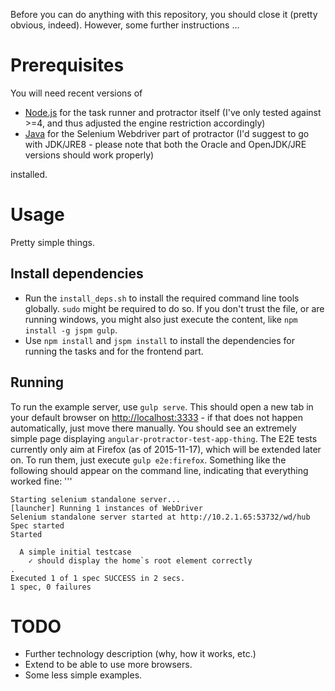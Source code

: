 Before you can do anything with this repository, you should close it (pretty obvious, indeed). 
However, some further instructions ...

Prerequisites
===============
You will need recent versions of 

* [Node.js](https://nodejs.org) for the task runner and protractor itself (I've only tested against >=4, and thus adjusted the engine restriction accordingly)
* [Java](http://www.oracle.com/technetwork/java/javase/downloads/jre8-downloads-2133155.html) for the Selenium Webdriver part of protractor (I'd suggest to go with JDK/JRE8 - please note that both the Oracle and OpenJDK/JRE versions should work properly)

installed.

Usage
=====
Pretty simple things.

Install dependencies
--------------------
* Run the `install_deps.sh` to install the required command line tools globally. `sudo` might be required to do so. If you don't trust the file, or are running windows, you might also just execute the content, like `npm install -g jspm gulp`.
* Use `npm install` and `jspm install` to install the dependencies for running the tasks and for the frontend part.

Running
-------
To run the example server, use `gulp serve`. This should open a new tab in your default browser on [http://localhost:3333](http://localhost:3333) - if that does not happen automatically, just move there manually. You should see an extremely simple page displaying `angular-protractor-test-app-thing`.
The E2E tests currently only aim at Firefox (as of 2015-11-17), which will be extended later on. To run them, just execute `gulp e2e:firefox`. Something like the following should appear on the command line, indicating that everything worked fine:
'''

    Starting selenium standalone server...
    [launcher] Running 1 instances of WebDriver
    Selenium standalone server started at http://10.2.1.65:53732/wd/hub
    Spec started
    Started
    
      A simple initial testcase
        ✓ should display the home`s root element correctly
    .
    Executed 1 of 1 spec SUCCESS in 2 secs.
    1 spec, 0 failures
    
TODO
====
* Further technology description (why, how it works, etc.)
* Extend to be able to use more browsers.
* Some less simple examples.